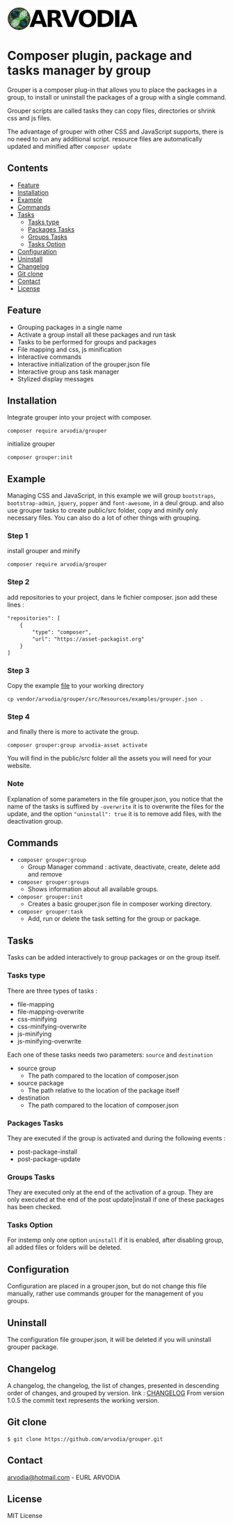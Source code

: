 ![EURL ARVODIA Logo](https://raw.githubusercontent.com/arvodia/src/main/img/arvodia-logo.png)
# Composer plugin, package and tasks manager by group
Grouper is a composer plug-in that allows you to place the packages in a group, to install or uninstall the packages of a group with a single command.

Grouper scripts are called tasks they can copy files, directories or shrink css and js files.

The advantage of grouper with other CSS and JavaScript supports, there is no need to run any additional script. resource files are automatically updated and minified after `composer update`

## Contents
 - [Feature](#feature)
 - [Installation](#installation)
 - [Example](#example)
 - [Commands](#commands)
 - [Tasks](#tasks)
   - [Tasks type](#tasks-type)
   - [Packages Tasks](#packages-tasks)
   - [Groups Tasks](#groups-tasks)
   - [Tasks Option](#tasks-option)
 - [Configuration](#configuration)
 - [Uninstall](#uninstall)
 - [Changelog](#changelog)
 - [Git clone](#git-clone)
 - [Contact](#contact)
 - [License](#license)

## Feature
  - Grouping packages in a single name
  - Activate a group install all these packages and run task
  - Tasks to be performed for groups and packages
  - File mapping and css, js minification
  - Interactive commands
  - Interactive initialization of the grouper.json file
  - Interactive group ans task manager
  - Stylized display messages
  
## Installation
Integrate grouper into your project with composer.
````
composer require arvodia/grouper
````
initialize grouper
````
composer grouper:init
````
## Example
Managing CSS and JavaScript, in this example we will group `bootstraps`, `bootstrap-admin`, `jquery`, `popper` and `font-awesome`, in a deul group.
and also use grouper tasks to create public/src folder, copy and minify only necessary files.
You can also do a lot of other things with grouping.
### Step 1
install grouper and minify
````
composer require arvodia/grouper
````
### Step 2
add repositories to your project, dans le fichier composer. json add these lines :
````
"repositories": [
    {
        "type": "composer",
        "url": "https://asset-packagist.org"
    }
]
````
### Step 3
Copy the example [file](https://github.com/arvodia/grouper/blob/main/src/Resources/examples/grouper.json "file") to your working directory
````
cp vendor/arvodia/grouper/src/Resources/examples/grouper.json . 
````
### Step 4
and finally there is more to activate the group.
````
composer grouper:group arvodia-asset activate
````
You will find in the public/src folder all the assets you will need for your website.
### Note
Explanation of some parameters in the file grouper.json, you notice that the name of the tasks is suffixed by `-overwrite` it is to overwrite the files for the update, and the option `"uninstall": true` it is to remove add files, with the deactivation group.

## Commands
  - `composer grouper:group`
    - Group Manager command : activate, deactivate, create, delete add and remove
  - `composer grouper:groups`
    - Shows information about all available groups.
  - `composer grouper:init`
    - Creates a basic grouper.json file in composer working directory.
  - `composer grouper:task`
    - Add, run or delete the task setting for the group or package.
	
## Tasks
Tasks can be added interactively to group packages or on the group itself.
### Tasks type
There are three types of tasks :
  - file-mapping
  - file-mapping-overwrite
  - css-minifying
  - css-minifying-overwrite
  - js-minifying
  - js-minifying-overwrite
  
Each one of these tasks needs two parameters: `source` and `destination`
  - source group 
    - The path compared to the location of composer.json
  - source package 
    - The path relative to the location of the package itself
  - destination
    - The path compared to the location of composer.json

### Packages Tasks
They are executed if the group is activated and during the following events :
  - post-package-install
  - post-package-update
  
### Groups Tasks
They are executed only at the end of the activation of a group.
They are only executed at the end of the post update|install if one of these packages has been checked.
### Tasks Option
For instemp only one option `uninstall` if it is enabled, after disabling group, all added files or folders will be deleted. 
	
## Configuration
Configuration are placed in a grouper.json, but do not change this file manually, rather use commands grouper for the management of you groups.

## Uninstall
The configuration file grouper.json, it will be deleted if you will uninstall grouper package.

## Changelog
A changelog, the changelog, the list of changes, presented in descending order of changes, and grouped by version.
link : [CHANGELOG](https://github.com/arvodia/grouper/blob/main/CHANGELOG.md "CHANGELOG")
From version 1.0.5 the commit text represents the working version.

## Git clone
```
$ git clone https://github.com/arvodia/grouper.git
```

## Contact
[arvodia@hotmail.com](mailto:arvodia@hotmail.com) - EURL ARVODIA

## License
MIT License
